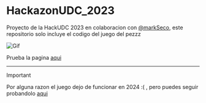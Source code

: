 # HackazonUDC_2023

Proyecto de la HackUDC 2023 en colaboracion con [@markSeco](https://github.com/markseco), este repositorio
solo incluye el codigo del juego del pezzz

![Gif](https://github.com/FerLS/HackazonUDC_2023/blob/main/873s02.gif)

Prueba la pagina [aqui](https://markseco.github.io/StudyLive/)
___
> [!IMPORTANT]  
> Por alguna razon el juego dejo de funcionar en 2024 :( , pero puedes seguir probandolo [aqui](https://fernan409.itch.io/hackazon)
